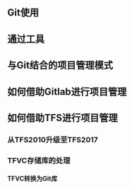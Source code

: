 ## Git使用

## 通过工具

## 与Git结合的项目管理模式

## 如何借助Gitlab进行项目管理

## 如何借助TFS进行项目管理
### 从TFS2010升级至TFS2017
### TFVC存储库的处理
#### TFVC转换为Git库
